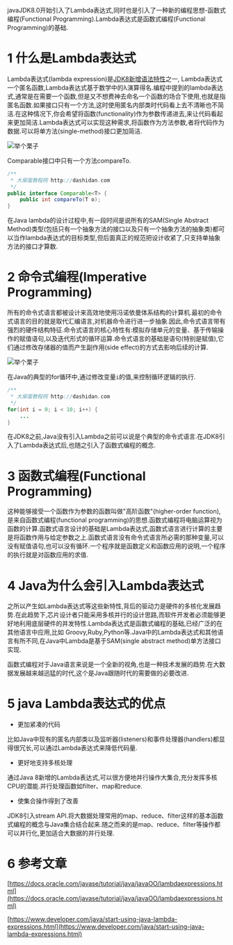 <div class="jumbotron">
	<p>javaJDK8.0开始引入了Lambda表达式,同时也是引入了一种新的编程思想-函数式编程(Functional Programming).Lambda表达式是函数式编程(Functional Programming)的基础.
	</p>
</div>

1 什么是Lambda表达式
===

Lambda表达式(lambda expression)是[JDK8新增语法特性](http://localhost/article/java/jdk8/1.html)之一, Lambda表达式一个匿名函数,Lambda表达式基于数学中的λ演算得名.编程中提到的lambda表达式,通常是在需要一个函数,但是又不想费神去命名一个函数的场合下使用,也就是指匿名函数.如果接口只有一个方法,这时使用匿名内部类时代码看上去不清晰也不简洁.在这种情况下,你会希望将函数(functionality)作为参数传递进去,来让代码看起来更加简洁.Lambda表达式可以实现这种需求,将函数作为方法参数,者将代码作为数据.可以将单方法(single-method)接口更加简洁.

![举个栗子](http://localhost/img/common/example.jpg)

Comparable接口中只有一个方法compareTo.

```java
/**
 * 大屎蛋教程网 http://dashidan.com
 */
public interface Comparable<T> {
    public int compareTo(T o);
}

```

<div class="bs-callout bs-callout-warning">
	在Java lambda的设计过程中,有一段时间是说所有的SAM(Single Abstract Method)类型(包括只有一个抽象方法的接口以及只有一个抽象方法的抽象类)都可以当作lambda表达式的目标类型,但后面真正的规范把设计收紧了,只支持单抽象方法的接口才算数.
</div>

2 命令式编程(Imperative Programming)
===

所有的命令式语言都被设计来高效地使用冯诺依曼体系结构的计算机.最初的命令式语言的目的就是取代汇编语言,对机器命令进行进一步抽象.因此,命令式语言带有强烈的硬件结构特征.命令式语言的核心特性有:模拟存储单元的变量、基于传输操作的赋值语句,以及迭代形式的循环运算.命令式语言的基础是语句(特别是赋值),它们通过修改存储器的值而产生副作用(side effect)的方式去影响后续的计算.

![举个栗子](http://localhost/img/common/example.jpg)

在Java的典型的for循环中,通过修改变量`i`的值,来控制循环逻辑的执行.

```java
/**
 * 大屎蛋教程网 http://dashidan.com
 */
for(int i = 0; i < 10; i++) {
	...
}
```

<div class="bs-callout bs-callout-warning">
	在JDK8之前,Java没有引入Lambda之前可以说是个典型的命令式语言.在JDK8引入了Lambda表达式后,也随之引入了函数式编程的概念.
</div>

3 函数式编程(Functional Programming)
===

这种能够接受一个函数作为参数的函数叫做"高阶函数"(higher-order function),是来自函数式编程(functional programming)的思想.函数式编程将电脑运算视为函数的计算.函数式语言设计的基础是Lambda表达式,函数式语言进行计算的主要是将函数作用与给定参数之上.函数式语言没有命令式语言所必需的那种变量,可以没有赋值语句,也可以没有循环.一个程序就是函数定义和函数应用的说明,一个程序的执行就是对函数应用的求值.

4 Java为什么会引入Lambda表达式
===

之所以产生如Lambda表达式等这些新特性,背后的驱动力是硬件的多核化发展趋势.在此趋势下,芯片设计者只能采用多核并行的设计思路,而软件开发者必须能够更好地利用底层硬件的并发特性.Lambda表达式是函数式编程的基础,已经广泛的在其他语言中应用,比如 Groovy,Ruby,Python等.Java中的Lambda表达式和其他语言有所不同,在Java中Lambda是基于SAM(single abstract method)单方法接口实现.

函数式编程对于Java语言来说是一个全新的视角,也是一种技术发展的趋势.在大数据发展越来越迅猛的时代,这个是Java跟随时代的需要做的必要改进.

5 java Lambda表达式的优点
===

- 更加紧凑的代码

比如Java中现有的匿名内部类以及监听器(listeners)和事件处理器(handlers)都显得很冗长,可以通过Lambda表达式来降低代码量.
 
- 更好地支持多核处理

通过Java 8新增的Lambda表达式,可以很方便地并行操作大集合,充分发挥多核CPU的潜能.并行处理函数如filter、map和reduce.

- 使集合操作得到了改善

JDK8引入stream API.将大数据处理常用的map、reduce、filter这样的基本函数式编程的概念与Java集合结合起来.随之而来的是map、reduce、filter等操作都可以并行化,更加适合大数据的并行处理.

6 参考文章
===

[https://docs.oracle.com/javase/tutorial/java/javaOO/lambdaexpressions.html](https://docs.oracle.com/javase/tutorial/java/javaOO/lambdaexpressions.html)

[https://www.developer.com/java/start-using-java-lambda-expressions.html](https://www.developer.com/java/start-using-java-lambda-expressions.html)